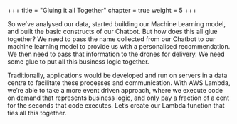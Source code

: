 +++
title = "Gluing it all Together"
chapter = true
weight = 5
+++

So we’ve analysed our data, started building our Machine Learning model, and built the basic constructs of our Chatbot. But how does this all glue together? We need to pass the name collected from our Chatbot to our machine learning model to provide us with a personalised recommendation. We then need to pass that information to the drones for delivery. We need some glue to put all this business logic together.

Traditionally, applications would be developed and run on servers in a data centre to facilitate these processes and communication. With AWS Lambda, we’re able to take a more event driven approach, where we execute code on demand that represents business logic, and only pay a fraction of a cent for the seconds that code executes. Let’s create our Lambda function that ties all this together.


